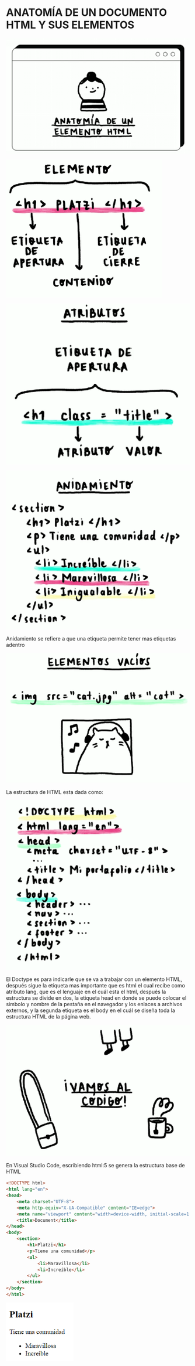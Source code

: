 # ANATOMÍA DE UN DOCUMENTO HTML Y SUS ELEMENTOS

![](../images/img08.png)

![](../images/img09.png)

![](../images/img10.png)

![](../images/img11.png)

Anidamiento se refiere a que una etiqueta permite tener mas etiquetas adentro

![](../images/img12.png)

La estructura de HTML esta dada como:

![](../images/img13.png)

El Doctype es para indicarle que se va a trabajar con un elemento HTML, después sigue la etiqueta mas importante que es html el cual recibe como atributo lang, que es el lenguaje en el cuál esta el html, después la estructura se divide en dos, la etiqueta head en donde se puede colocar el simbolo y nombre de la pestaña en el navegador y los enlaces a archivos externos, y la segunda etiqueta es el body en el cuál se diseña toda la estructura  HTML de la página web.

![](../images/img14.png)

En Visual Studio Code, escribiendo html:5 se genera la estructura base de HTML

~~~HTML
<!DOCTYPE html>
<html lang="en">
<head>
    <meta charset="UTF-8">
    <meta http-equiv="X-UA-Compatible" content="IE=edge">
    <meta name="viewport" content="width=device-width, initial-scale=1.0">
    <title>Document</title>
</head>
<body>
    <section>
        <h1>Platzi</h1>
        <p>Tiene una comunidad</p>
        <ul>
            <li>Maravillosa</li>
            <li>Increíble</li>
        </ul>
    </section>
</body>
</html>
~~~

![](../images/img15.png)